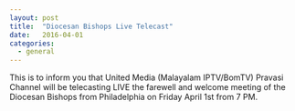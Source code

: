 ```yaml
---
layout: post
title:  "Diocesan Bishops Live Telecast"
date:   2016-04-01
categories: 
  - general
---
```


This is to inform you that United Media (Malayalam IPTV/BomTV)  Pravasi Channel will be telecasting LIVE the farewell and welcome meeting of the Diocesan Bishops from Philadelphia on Friday April 1st from 7 PM. 
